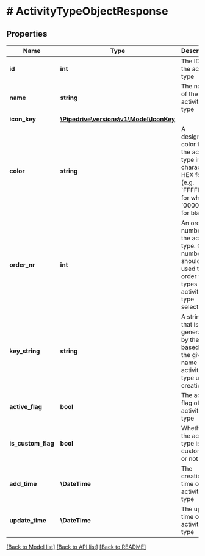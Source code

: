 # # ActivityTypeObjectResponse

## Properties

Name | Type | Description | Notes
------------ | ------------- | ------------- | -------------
**id** | **int** | The ID of the activity type | [optional]
**name** | **string** | The name of the activity type | [optional]
**icon_key** | [**\Pipedrive\versions\v1\Model\IconKey**](IconKey.md) |  | [optional]
**color** | **string** | A designated color for the activity type in 6-character HEX format (e.g. &#x60;FFFFFF&#x60; for white, &#x60;000000&#x60; for black) | [optional]
**order_nr** | **int** | An order number for the activity type. Order numbers should be used to order the types in the activity type selections. | [optional]
**key_string** | **string** | A string that is generated by the API based on the given name of the activity type upon creation | [optional]
**active_flag** | **bool** | The active flag of the activity type | [optional]
**is_custom_flag** | **bool** | Whether the activity type is a custom one or not | [optional]
**add_time** | **\DateTime** | The creation time of the activity type | [optional]
**update_time** | **\DateTime** | The update time of the activity type | [optional]

[[Back to Model list]](../README.md#documentation-for-models) [[Back to API list]](../README.md#documentation-for-api-endpoints) [[Back to README]](../README.md)
